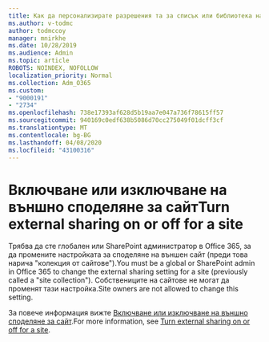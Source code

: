 ```yaml
---
title: Как да персонализирате разрешения та за списък или библиотека на SharePoint
ms.author: v-todmc
author: todmccoy
manager: mnirkhe
ms.date: 10/28/2019
ms.audience: Admin
ms.topic: article
ROBOTS: NOINDEX, NOFOLLOW
localization_priority: Normal
ms.collection: Adm_O365
ms.custom:
- "9000191"
- "2734"
ms.openlocfilehash: 738e17393af628d5b19aa7e047a736f78615ff57
ms.sourcegitcommit: 940169c0edf638b5086d70cc275049f01dcff3cf
ms.translationtype: MT
ms.contentlocale: bg-BG
ms.lasthandoff: 04/08/2020
ms.locfileid: "43100316"
---
```

# <a name="turn-external-sharing-on-or-off-for-a-site"></a><span data-ttu-id="6d429-102">Включване или изключване на външно споделяне за сайт</span><span class="sxs-lookup"><span data-stu-id="6d429-102">Turn external sharing on or off for a site</span></span>

<span data-ttu-id="6d429-103">Трябва да сте глобален или SharePoint администратор в Office 365, за да промените настройката за споделяне на външен сайт (преди това нарича "колекция от сайтове").</span><span class="sxs-lookup"><span data-stu-id="6d429-103">You must be a global or SharePoint admin in Office 365 to change the external sharing setting for a site (previously called a "site collection").</span></span> <span data-ttu-id="6d429-104">Собствениците на сайтове не могат да променят тази настройка.</span><span class="sxs-lookup"><span data-stu-id="6d429-104">Site owners are not allowed to change this setting.</span></span> 

<span data-ttu-id="6d429-105">За повече информация вижте [Включване или изключване на външно споделяне за сайт](https://docs.microsoft.com/sharepoint/change-external-sharing-site).</span><span class="sxs-lookup"><span data-stu-id="6d429-105">For more information, see [Turn external sharing on or off for a site](https://docs.microsoft.com/sharepoint/change-external-sharing-site).</span></span>
